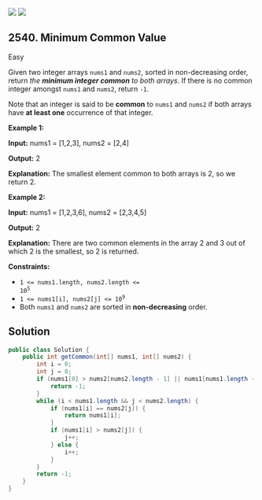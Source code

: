 [![](https://img.shields.io/github/stars/javadev/LeetCode-in-Java?label=Stars&style=flat-square)](https://github.com/javadev/LeetCode-in-Java)
[![](https://img.shields.io/github/forks/javadev/LeetCode-in-Java?label=Fork%20me%20on%20GitHub%20&style=flat-square)](https://github.com/javadev/LeetCode-in-Java/fork)

## 2540\. Minimum Common Value

Easy

Given two integer arrays `nums1` and `nums2`, sorted in non-decreasing order, return _the **minimum integer common** to both arrays_. If there is no common integer amongst `nums1` and `nums2`, return `-1`.

Note that an integer is said to be **common** to `nums1` and `nums2` if both arrays have **at least one** occurrence of that integer.

**Example 1:**

**Input:** nums1 = [1,2,3], nums2 = [2,4]

**Output:** 2

**Explanation:** The smallest element common to both arrays is 2, so we return 2.

**Example 2:**

**Input:** nums1 = [1,2,3,6], nums2 = [2,3,4,5]

**Output:** 2

**Explanation:** There are two common elements in the array 2 and 3 out of which 2 is the smallest, so 2 is returned.

**Constraints:**

*   <code>1 <= nums1.length, nums2.length <= 10<sup>5</sup></code>
*   <code>1 <= nums1[i], nums2[j] <= 10<sup>9</sup></code>
*   Both `nums1` and `nums2` are sorted in **non-decreasing** order.

## Solution

```java
public class Solution {
    public int getCommon(int[] nums1, int[] nums2) {
        int i = 0;
        int j = 0;
        if (nums1[0] > nums2[nums2.length - 1] || nums1[nums1.length - 1] < nums2[0]) {
            return -1;
        }
        while (i < nums1.length && j < nums2.length) {
            if (nums1[i] == nums2[j]) {
                return nums1[i];
            }
            if (nums1[i] > nums2[j]) {
                j++;
            } else {
                i++;
            }
        }
        return -1;
    }
}
```